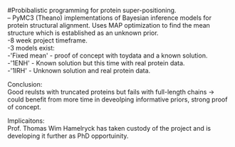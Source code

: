 #Probibalistic programming for protein super-positioning.  
– PyMC3 (Theano) implementations of Bayesian inference models for
protein structural alignment. Uses MAP optimization to find the mean structure which is established as an unknown prior.  
-8 week project timeframe.  
-3 models exist:  
	-'Fixed mean' - proof of concept with toydata and a known solution.  
	-'1ENH' - Known solution but this time with real protein data.  
	-'1IRH' - Unknown solution and real protein data.  
  
Conclusion:  
Good reulsts with truncated proteins but fails with full-length chains -> could benefit from more time in deveolping informative priors, strong proof of concept.  

Implicaitons:  
Prof. Thomas Wim Hamelryck has taken custody of the project and is developing it further as PhD opportuinity.
